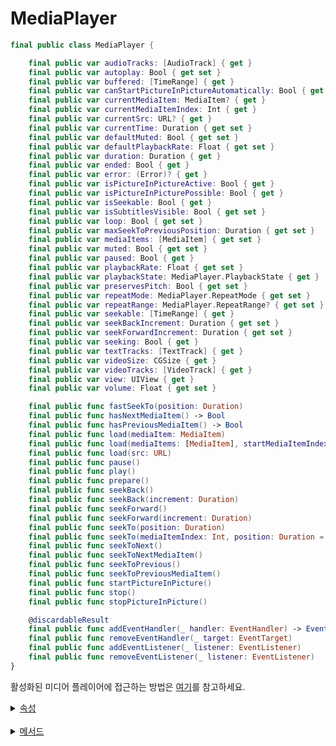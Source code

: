 # MediaPlayer

```swift
final public class MediaPlayer {

    final public var audioTracks: [AudioTrack] { get }
    final public var autoplay: Bool { get set }
    final public var buffered: [TimeRange] { get }
    final public var canStartPictureInPictureAutomatically: Bool { get set }
    final public var currentMediaItem: MediaItem? { get }
    final public var currentMediaItemIndex: Int { get }
    final public var currentSrc: URL? { get }
    final public var currentTime: Duration { get set }
    final public var defaultMuted: Bool { get set }
    final public var defaultPlaybackRate: Float { get set }
    final public var duration: Duration { get }
    final public var ended: Bool { get }
    final public var error: (Error)? { get }
    final public var isPictureInPictureActive: Bool { get }
    final public var isPictureInPicturePossible: Bool { get }
    final public var isSeekable: Bool { get }
    final public var isSubtitlesVisible: Bool { get set }
    final public var loop: Bool { get set }
    final public var maxSeekToPreviousPosition: Duration { get set }
    final public var mediaItems: [MediaItem] { get set }
    final public var muted: Bool { get set }
    final public var paused: Bool { get }
    final public var playbackRate: Float { get set }
    final public var playbackState: MediaPlayer.PlaybackState { get }
    final public var preservesPitch: Bool { get set }
    final public var repeatMode: MediaPlayer.RepeatMode { get set }
    final public var repeatRange: MediaPlayer.RepeatRange? { get set }
    final public var seekable: [TimeRange] { get }
    final public var seekBackIncrement: Duration { get set }
    final public var seekForwardIncrement: Duration { get set }
    final public var seeking: Bool { get }
    final public var textTracks: [TextTrack] { get }
    final public var videoSize: CGSize { get }
    final public var videoTracks: [VideoTrack] { get }
    final public var view: UIView { get }
    final public var volume: Float { get set }

    final public func fastSeekTo(position: Duration)
    final public func hasNextMediaItem() -> Bool
    final public func hasPreviousMediaItem() -> Bool
    final public func load(mediaItem: MediaItem)
    final public func load(mediaItems: [MediaItem], startMediaItemIndex: Int = 0)
    final public func load(src: URL)
    final public func pause()
    final public func play()
    final public func prepare()
    final public func seekBack()
    final public func seekBack(increment: Duration)
    final public func seekForward()
    final public func seekForward(increment: Duration)
    final public func seekTo(position: Duration)
    final public func seekTo(mediaItemIndex: Int, position: Duration = .indefinite)
    final public func seekToNext()
    final public func seekToNextMediaItem()
    final public func seekToPrevious()
    final public func seekToPreviousMediaItem()
    final public func startPictureInPicture()
    final public func stop()
    final public func stopPictureInPicture()

    @discardableResult
    final public func addEventHandler(_ handler: EventHandler) -> EventTarget
    final public func removeEventHandler(_ target: EventTarget)
    final public func addEventListener(_ listener: EventListener)
    final public func removeEventListener(_ listener: EventListener)
}
```

활성화된 미디어 플레이어에 접근하는 방법은 [여기](../media-player-view-controller/details.md#player)를 참고하세요.


<details>
<summary>
    <a href="./details.md#속성">속성</a>
</summary>

- [var audioTracks: [AudioTrack]](./details.md#audiotracks)

- [var autoplay: Bool](./details.md#autoplay)

- [var buffered: [TimeRange]](./details.md#buffered)

- [var canStartPictureInPictureAutomatically: Bool](./details.md#canstartpictureinpictureautomatically)

- [var currentMediaItem: MediaItem?](./details.md#currentmediaitem)

- [var currentMediaItemIndex: Int](./details.md#currentmediaitemindex)

- [var currentSrc: URL?](./details.md#currentsrc)

- [var currentTime: Duration](./details.md#currenttime)

- [var defaultMuted: Bool](./details.md#defaultmuted)

- [var defaultPlaybackRate: Float](./details.md#defaultplaybackrate)

- [var duration: Duration](./details.md#duration)

- [var ended: Bool](./details.md#ended)

- [var error: Error?](./details.md#error)

- [var isPictureInPictureActive: Bool](./details.md#ispictureinpictureactive)

- [var isPictureInPicturePossible: Bool](./details.md#ispictureinpicturepossible)

- [var isSeekable: Bool](./details.md#isseekable)

- [var isSubtitlesVisible: Bool](./details.md#issubtitlesvisible)

- [var loop: Bool](./details.md#loop)

- [var maxSeekToPreviousPosition: Duration](./details.md#maxseektopreviousposition)

- [var mediaItems: [MediaItem]](./details.md#mediaitems)

- [var muted: Bool](./details.md#muted)

- [var paused: Bool](./details.md#paused)

- [var playbackRate: Float](./details.md#playbackrate)

- [var playbackState: PlaybackState](./details.md#playbackstate)

- [var preservesPitch: Bool](./details.md#preservespitch)

- [var repeatMode: RepeatMode](./details.md#repeatmode)

- [var repeatRange: RepeatRange?](./details.md#repeatrange)

- [var seekable: [TimeRange]](./details.md#seekable)

- [var seekBackIncrement: Duration](./details.md#seekbackincrement)

- [var seekForwardIncrement: Duration](./details.md#seekforwardincrement)

- [var seeking: Bool](./details.md#seeking)

- [var textTracks: [TextTrack]](./details.md#texttracks)

- [var videoSize: CGSize](./details.md#videosize)

- [var videoTracks: [VideoTrack]](./details.md#videotracks)

- [var view: UIView](./details.md#view)

- [var volume: Float](./details.md#volume)

</details>
<br>

<details>
<summary>
    <a href="./details.md#메서드">메서드</a>
</summary>

- [func fastSeekTo(position: Duration)](./details.md#fastseektoposition)

- [func hasNextMediaItem() -> Bool](./details.md#hasnextmediaitem)

- [func hasPreviousMediaItem()-> Bool](./details.md#haspreviousmediaitem)

- [func load(mediaItem: MediaItem)](./details.md#loadmediaitem)

- [func load(mediaItems: [MediaItem], startMediaItemIndex: Int)](./details.md#loadmediaitemsstartmediaitemindex)

- [func load(src: URL)](./details.md#loadsrc)

- [func pause()](./details.md#pause)

- [func play()](./details.md#play)

- [func prepare()](./details.md#prepare)

- [func seekBack()](./details.md#seekback)

- [func seekBack(increment: Duration)](./details.md#seekbackincrement)

- [func seekForward()](./details.md#seekforward)

- [func seekForward(increment: Duration)](./details.md#seekforwardincrement)

- [func seekTo(position: Duration)](./details.md#seektoposition)

- [func seekTo(mediaItemIndex: Int, position: Duration)](./details.md#seektomediaitemindexposition)

- [func seekToNext()](./details.md#seektonext)

- [func seekToNextMediaItem()](./details.md#seektonextmediaitem)

- [func seekToPrevious()](./details.md#seektoprevious)

- [func seekToPreviousMediaItem()](./details.md#seektopreviousmediaitem)

- [func startPictureInPicture()](./details.md#startpictureinpicture)

- [func stop()](./details.md#stop)

- [func stopPictureInPicture()](./details.md#stoppictureinpicture)

- [func addEventHandler(_ handler: Handler) -> EventTarget](./details.md#addeventhandler_)

- [func removeEventHandler(target: EventTarget)](./details.md#removeeventhandler_)

- [func addEventListener(_ listener: EventListener)](./details.md#addeventlistener_)

- [func removeEventListener(_ listener: EventListener)](./details.md#removeeventlistener_)

</details>
<br>

